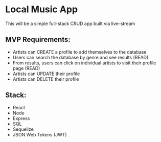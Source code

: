 # Local Music App

This will be a simple full-stack CRUD app built via live-stream

## MVP Requirements:

* Artists can CREATE a profile to add themselves to the database
* Users can search the database by genre and see results (READ)
* From results, users can click on individual artists to visit their profile page (READ)
* Artists can UPDATE their profile
* Artists can DELETE their profile

## Stack:

* React
* Node
* Express
* SQL
* Sequelize
* JSON Web Tokens (JWT)

